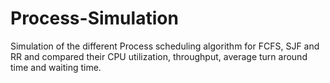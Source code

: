 # Process-Simulation
Simulation of the different Process scheduling algorithm for FCFS, SJF and RR and compared their CPU utilization, throughput, average turn around time and waiting time.

